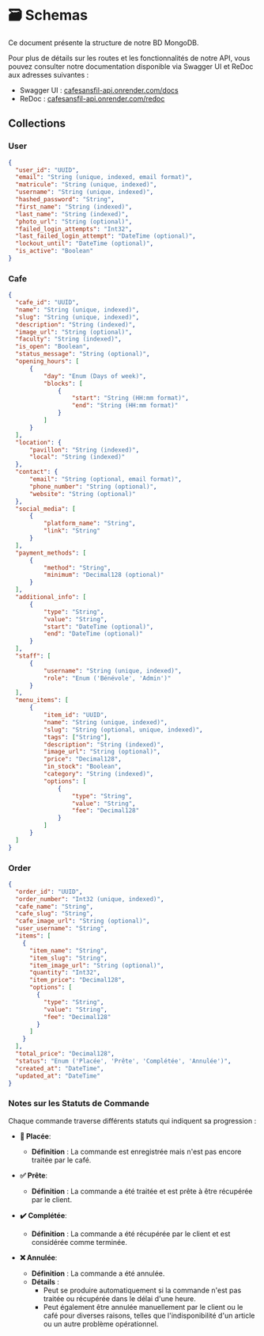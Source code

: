 # 🗃️ Schemas

Ce document présente la structure de notre BD MongoDB.

Pour plus de détails sur les routes et les fonctionnalités de notre API, vous pouvez consulter notre documentation disponible via Swagger UI et ReDoc aux adresses suivantes :  

- Swagger UI : [cafesansfil-api.onrender.com/docs](https://cafesansfil-api.onrender.com/docs)  
- ReDoc : [cafesansfil-api.onrender.com/redoc](https://cafesansfil-api.onrender.com/redoc)  

## Collections

### User

```json
{
  "user_id": "UUID",
  "email": "String (unique, indexed, email format)",
  "matricule": "String (unique, indexed)",
  "username": "String (unique, indexed)",
  "hashed_password": "String",
  "first_name": "String (indexed)",
  "last_name": "String (indexed)",
  "photo_url": "String (optional)",
  "failed_login_attempts": "Int32",
  "last_failed_login_attempt": "DateTime (optional)",
  "lockout_until": "DateTime (optional)",
  "is_active": "Boolean"
}
```

### Cafe

```json
{
  "cafe_id": "UUID",
  "name": "String (unique, indexed)",
  "slug": "String (unique, indexed)",
  "description": "String (indexed)",
  "image_url": "String (optional)",
  "faculty": "String (indexed)",
  "is_open": "Boolean",
  "status_message": "String (optional)",
  "opening_hours": [
      {
          "day": "Enum (Days of week)",
          "blocks": [
              {
                  "start": "String (HH:mm format)",
                  "end": "String (HH:mm format)"
              }
          ]
      }
  ],
  "location": {
      "pavillon": "String (indexed)",
      "local": "String (indexed)"
  },
  "contact": {
      "email": "String (optional, email format)",
      "phone_number": "String (optional)",
      "website": "String (optional)"
  },
  "social_media": [
      {
          "platform_name": "String",
          "link": "String"
      }
  ],
  "payment_methods": [
      {
          "method": "String",
          "minimum": "Decimal128 (optional)"
      }
  ],
  "additional_info": [
      {
          "type": "String",
          "value": "String",
          "start": "DateTime (optional)",
          "end": "DateTime (optional)"
      }
  ],
  "staff": [
      {
          "username": "String (unique, indexed)",
          "role": "Enum ('Bénévole', 'Admin')"
      }
  ],
  "menu_items": [
      {
          "item_id": "UUID",
          "name": "String (unique, indexed)",
          "slug": "String (optional, unique, indexed)",
          "tags": ["String"],
          "description": "String (indexed)",
          "image_url": "String (optional)",
          "price": "Decimal128",
          "in_stock": "Boolean",
          "category": "String (indexed)",
          "options": [
              {
                  "type": "String",
                  "value": "String",
                  "fee": "Decimal128"
              }
          ]
      }
  ]
}

```

### Order

```json
{
  "order_id": "UUID",
  "order_number": "Int32 (unique, indexed)",
  "cafe_name": "String",
  "cafe_slug": "String",
  "cafe_image_url": "String (optional)",
  "user_username": "String",
  "items": [
    {
      "item_name": "String",
      "item_slug": "String",
      "item_image_url": "String (optional)",
      "quantity": "Int32",
      "item_price": "Decimal128",
      "options": [
        {
          "type": "String",
          "value": "String",
          "fee": "Decimal128"
        }
      ]
    }
  ],
  "total_price": "Decimal128",
  "status": "Enum ('Placée', 'Prête', 'Complétée', 'Annulée')",
  "created_at": "DateTime",
  "updated_at": "DateTime"
}
```


### Notes sur les Statuts de Commande

Chaque commande traverse différents statuts qui indiquent sa progression :

- **🔄 Placée**: 
  - **Définition** : La commande est enregistrée mais n'est pas encore traitée par le café.
  
- **✅ Prête**: 
  - **Définition** : La commande a été traitée et est prête à être récupérée par le client.

- **✔️ Complétée**: 
  - **Définition** : La commande a été récupérée par le client et est considérée comme terminée.

- **❌ Annulée**: 
  - **Définition** : La commande a été annulée.
  - **Détails** : 
    - Peut se produire automatiquement si la commande n'est pas traitée ou récupérée dans le délai d'une heure.
    - Peut également être annulée manuellement par le client ou le café pour diverses raisons, telles que l'indisponibilité d'un article ou un autre problème opérationnel.
